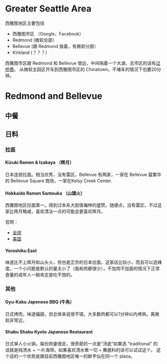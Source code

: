 # Greater Seattle Area
西雅图地区主要包括
- 西雅图市区 （Google，Facebook）
- Redmond (微软总部）
- Bellevue (跟 Redmond 挨着，有微软分部）
- Kirkland (？？？）

西雅图市区跟 Redmond 和 Bellevue 很远，中间隔着一个大湖，去市区的话有[过桥费](https://www.wsdot.wa.gov/Tolling/520/520tollrates.htm)。
从微软主园区开车到西雅图市区的 Chinatown，不堵车的情况下也要20分钟。

# Redmond and Bellevue

## 中餐

## 日料

### 拉面

#### Kizuki Ramen & Izakaya （辉月）
日本连锁拉面。相当优秀，没有雷区。Bellevue 有两家，一家在 Bellevue 最繁华的 Bellevue Square 商场，一家在Kelsy Creek Center. 

#### Hokkaido Ramen Santouka （山頭火）
西雅图地区拉面第一。得到过本系大厨唐瀚林的盛赞。随便点，没有雷区。不过这家比辉月略咸，喜欢清淡一点的可能会更喜欢辉月。

官网：
- [全球](https://www.santouka.co.jp/en) 
- [美国](https://santouka-usa.com/)

#### Yoroshiku East
味道比不上辉月和山头火，但也是正宗的日本拉面。这家店比较小，而且可以选辣度。一个小问题是默认的量太小了（面和肉都很少），不加肉不加面的情况下正常食量的成年人一碗肯定是吃不饱的。


### 其他

#### Gyu-Kaku Japenese BBQ (牛角）
日式烤肉，味道偏甜，但总体来说很不错，大多数肉都可以1分钟以内烤熟。离微软非常近。

#### Shabu Shabu Kyoto Japanese Restaurant
日式单人小火锅，每份肉量很足。很奇葩的一点是“汤底”如果选 "traditional" 的话就是纯清水 + 一片海带。如果喜欢清水煮一切 + 蘸酱料的话可以试试这个。
这个店的一个优势是跟目前西雅图地区唯一的鲜芋仙在同一个 plaza。
